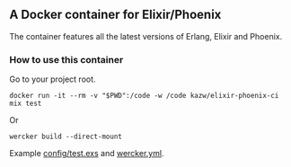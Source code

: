 ## A Docker container for Elixir/Phoenix

The container features all the latest versions of Erlang, Elixir and Phoenix.

### How to use this container
Go to your project root.
```
docker run -it --rm -v "$PWD":/code -w /code kazw/elixir-phoenix-ci mix test
```
Or
```
wercker build --direct-mount
```
Example [config/test.exs](test.exs) and [wercker.yml](wercker.yml).
